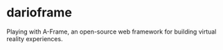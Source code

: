 # darioframe

Playing with A-Frame, an open-source web framework for building virtual reality experiences.
